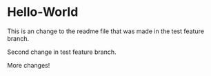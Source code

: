 # Hello-World

This is an change to the readme file that was made in the test feature branch.

Second change in test feature branch.

More changes!


